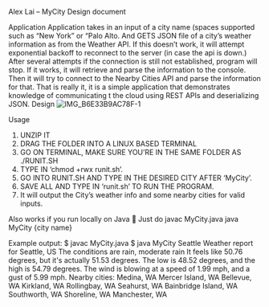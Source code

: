 Alex Lai – MyCity Design document

Application
Application takes in an input of a city name (spaces supported such as “New York” or “Palo Alto.
And GETS JSON file of a city’s weather information as from the Weather API. If this doesn’t work, it will attempt exponential backoff to reconnect to the server (in case the api is down.) After several attempts if the connection is still not established, program will stop. If it works, it will retrieve and parse the information to the console. Then it will try to connect to the Nearby Cities API and parse the information for that. That is really it, it is a simple application that demonstrates knowledge of communicating t the cloud using REST APIs and deserializing JSON.
Design
 ![IMG_B6E33B9AC78F-1](https://user-images.githubusercontent.com/74996590/139378966-2998b941-be3b-4c60-8471-7be94c42be8a.jpeg)

Usage
1.	UNZIP IT
2.	DRAG THE FOLDER INTO A LINUX BASED TERMINAL
3.	GO ON TERMINAL, MAKE SURE YOU’RE IN THE SAME FOLDER AS ./RUNIT.SH
4.	TYPE IN ‘chmod +rwx runit.sh’.
5.	GO INTO RUNIT.SH AND TYPE IN THE DESIRED CITY AFTER ‘MyCity’.
6.	SAVE ALL AND TYPE IN ‘runit.sh’ TO RUN THE PROGRAM.
7.	It will output the City’s weather info and some nearby cities for valid inputs.

Also works if you run locally on Java 
Just do javac MyCity.java
java MyCity {city name}

Example output:
$ javac MyCity.java
$ java MyCity Seattle
Weather report for Seattle, US
The conditions are rain, moderate rain
It feels like 50.76 degrees, but it's actually 51.53 degrees.
The low is 48.52 degrees, and the high is 54.79 degrees.
The wind is blowing at a speed of 1.99 mph, and a gust of 5.99 mph.
Nearby cities: 
Medina, WA
Mercer Island, WA
Bellevue, WA
Kirkland, WA
Rollingbay, WA
Seahurst, WA
Bainbridge Island, WA
Southworth, WA
Shoreline, WA
Manchester, WA
